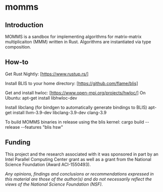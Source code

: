 # momms

Introduction
------------

MOMMS is a sandbox for implementing algorithms for matrix-matrix multiplicaiton (MMM) written in Rust.
Algorithms are instantiated via type composition.

How-to
------
Get Rust Nightly:
[https://www.rustup.rs/]

Install BLIS to your home directory:
[https://github.com/flame/blis]

Get and install hwloc:
[https://www.open-mpi.org/projects/hwloc/]
On Ubuntu:
    apt-get install libhwloc-dev

Install libclang (for bindgen to automatically generate bindings to BLIS)
    apt-get install llvm-3.9-dev libclang-3.9-dev clang-3.9

To build MOMMS binaries in release using the blis kernel:
    cargo build --release --features "blis hsw"


Funding
-------
This project and the research associated with it was sponsored in part by an Intel Parallel Computing Center grant 
as well as a grant from the National Science Foundation (Award ACI-1550493).

_Any opinions, findings and conclusions or recommendations expressed in this
material are those of the author(s) and do not necessarily reflect the views of
the National Science Foundation (NSF)._

